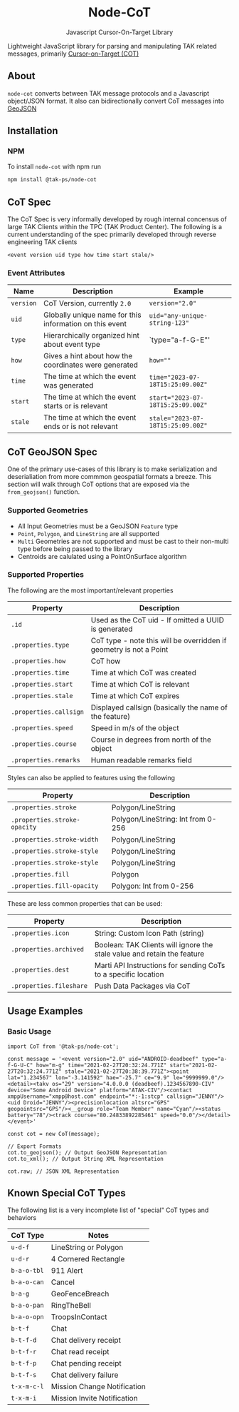 <h1 align=center>Node-CoT</h1>

<p align=center>Javascript Cursor-On-Target Library</p>

Lightweight JavaScript library for parsing and manipulating TAK related messages, primarily [Cursor-on-Target (COT)](https://git.tak.gov/standards/takcot)

## About

`node-cot` converts between TAK message protocols and a Javascript object/JSON format.
It also can bidirectionally convert CoT messages into [GeoJSON](https://geojson.org/)

## Installation

### NPM

To install `node-cot` with npm run

```bash
npm install @tak-ps/node-cot
```

## CoT Spec

The CoT Spec is very informally developed by rough internal concensus
of large TAK Clients within the TPC (TAK Product Center). The following is a current
understanding of the spec primarily developed through reverse engineering TAK clients

```
<event version uid type how time start stale/>
```

### Event Attributes

| Name          | Description | Example |
| ------------- | ----------- | ------- |
| `version`     | CoT Version, currently `2.0` | `version="2.0"` |
| `uid`         | Globally unique name for this information on this event | `uid="any-unique-string-123"` |
| `type`        | Hierarchically organized hint about event type | `type="a-f-G-E"' |
| `how`         | Gives a hint about how the coordinates were generated | `how=""`
| `time`        | The time at which the event was generated | `time="2023-07-18T15:25:09.00Z"` |
| `start`       | The time at which the event starts or is relevant | `start="2023-07-18T15:25:09.00Z"` |
| `stale`       | The time at which the event ends or is not relevant | `stale="2023-07-18T15:25:09.00Z"` |

## CoT GeoJSON Spec

One of the primary use-cases of this library is to make serialization and deserialiation from
more commmon geospatial formats a breeze. This section will walk through CoT options that are
exposed via the `from_geojson()` function.

### Supported Geometries

- All Input Geometries must be a GeoJSON `Feature` type
- `Point`, `Polygon`, and `LineString` are all supported
- `Multi` Geometries are not supported and must be cast to their non-multi type before being passed to the library
- Centroids are calulated using a PointOnSurface algorithm

### Supported Properties

The following are the most important/relevant properties

| Property              | Description |
| --------------------- | ----------- |
| `.id`                 | Used as the CoT uid - If omitted a UUID is generated |
| `.properties.type`    | CoT type - note this will be overridden if geometry is not a Point |
| `.properties.how`     | CoT how |
| `.properties.time`    | Time at which CoT was created |
| `.properties.start`   | Time at which CoT is relevant |
| `.properties.stale`   | Time at which CoT expires |
| `.properties.callsign`| Displayed callsign (basically the name of the feature) |
| `.properties.speed`   | Speed in m/s of the object |
| `.properties.course`  | Course in degrees from north of the object |
| `.properties.remarks` | Human readable remarks field |

Styles can also be applied to features using the following

| Property                          | Description |
| --------------------------------- | ----------- |
| `.properties.stroke`              | Polygon/LineString |
| `.properties.stroke-opacity`      | Polygon/LineString: Int from 0-256 |
| `.properties.stroke-width`        | Polygon/LineString |
| `.properties.stroke-style`        | Polygon/LineString |
| `.properties.stroke-style`        | Polygon/LineString |
| `.properties.fill`                | Polygon |
| `.properties.fill-opacity`        | Polygon: Int from 0-256 |

These are less common properties that can be used:

| Property                          | Description |
| --------------------------------- | ----------- |
| `.properties.icon`                | String: Custom Icon Path (string) |
| `.properties.archived`            | Boolean: TAK Clients will ignore the stale value and retain the feature |
| `.properties.dest`                | Marti API Instructions for sending CoTs to a specific location |
| `.properties.fileshare`           | Push Data Packages via CoT |

## Usage Examples

### Basic Usage

```
import CoT from '@tak-ps/node-cot';

const message = '<event version="2.0" uid="ANDROID-deadbeef" type="a-f-G-U-C" how="m-g" time="2021-02-27T20:32:24.771Z" start="2021-02-27T20:32:24.771Z" stale="2021-02-27T20:38:39.771Z"><point lat="1.234567" lon="-3.141592" hae="-25.7" ce="9.9" le="9999999.0"/><detail><takv os="29" version="4.0.0.0 (deadbeef).1234567890-CIV" device="Some Android Device" platform="ATAK-CIV"/><contact xmppUsername="xmpp@host.com" endpoint="*:-1:stcp" callsign="JENNY"/><uid Droid="JENNY"/><precisionlocation altsrc="GPS" geopointsrc="GPS"/><__group role="Team Member" name="Cyan"/><status battery="78"/><track course="80.24833892285461" speed="0.0"/></detail></event>'

const cot = new CoT(message);

// Export Formats
cot.to_geojson(); // Output GeoJSON Representation
cot.to_xml(); // Output String XML Representation

cot.raw; // JSON XML Representation
```

## Known Special CoT Types

The following list is a very incomplete list of "special" CoT types and behaviors

| CoT Type          | Notes |
| ----------------- | ----- |
| `u-d-f`           | LineString or Polygon |
| `u-d-r`           | 4 Cornered Rectangle |
| `b-a-o-tbl`       | 911 Alert |
| `b-a-o-can`       | Cancel |
| `b-a-g`           | GeoFenceBreach |
| `b-a-o-pan`       | RingTheBell |
| `b-a-o-opn`       | TroopsInContact |
| `b-t-f`           | Chat |
| `b-t-f-d`         | Chat delivery receipt |
| `b-t-f-r`         | Chat read receipt |
| `b-t-f-p`         | Chat pending receipt |
| `b-t-f-s`         | Chat delivery failure |
| `t-x-m-c-l`       | Mission Change Notification |
| `t-x-m-i`         | Mission Invite Notification |
